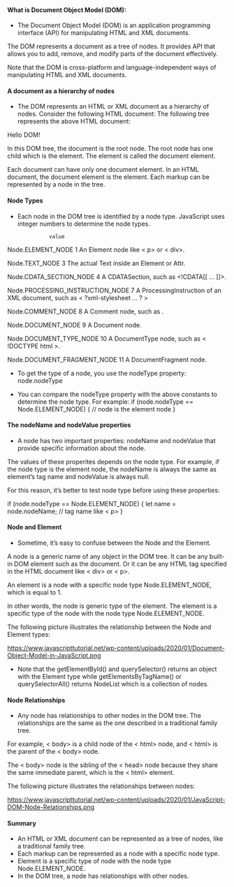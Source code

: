 #### What is Document Object Model (DOM):

- The Document Object Model (DOM) is an application programming interface (API) for manipulating HTML and XML documents.

The DOM represents a document as a tree of nodes. It provides API that allows you to add, remove, and modify parts of the document effectively.

Note that the DOM is cross-platform and language-independent ways of manipulating HTML and XML documents.

#### A document as a hierarchy of nodes

- The DOM represents an HTML or XML document as a hierarchy of nodes. Consider the following HTML document:
The following tree represents the above HTML document:

<html>
    <head>
        <title>JavaScript DOM</title>
    </head>
    <body>
        <p>Hello DOM!</p>
    </body>
</html>

In this DOM tree, the document is the root node. The root node has one child which is the <html> element. The <html> element is called the document element.

Each document can have only one document element. In an HTML document, the document element is the <html> element. Each markup can be represented by a node in the tree.

#### Node Types

- Each node in the DOM tree is identified by a node type. JavaScript uses integer numbers to determine the node types.

                value

Node.ELEMENT_NODE	1	An Element node like < p> or < div>.


Node.TEXT_NODE	3	The actual Text inside an Element or Attr.

Node.CDATA_SECTION_NODE	4	A CDATASection, such as <!CDATA[[ … ]]>.

Node.PROCESSING_INSTRUCTION_NODE	7	A ProcessingInstruction of an XML document, such as  < ?xml-stylesheet … ? > 

Node.COMMENT_NODE	8	A Comment node, such as <!-- … -->.

Node.DOCUMENT_NODE	9	A Document node.

Node.DOCUMENT_TYPE_NODE	10	A DocumentType node, such as < !DOCTYPE html >.

Node.DOCUMENT_FRAGMENT_NODE	11	A DocumentFragment node.

- To get the type of a node, you use the nodeType property:
node.nodeType

- You can compare the nodeType property with the above constants to determine the node type. For example:
if (node.nodeType == Node.ELEMENT_NODE) {
    // node is the element node
}

#### The nodeName and nodeValue properties

- A node has two important properties: nodeName and nodeValue that provide specific information about the node.

The values of these properites depends on the node type. For example, if the node type is the element node, the nodeName is always the same as element’s tag name and nodeValue is always null.

For this reason, it’s better to test node type before using these properties:

if (node.nodeType == Node.ELEMENT_NODE) {
    let name = node.nodeName; // tag name like < p>
}

#### Node and Element

- Sometime, it’s easy to confuse between the Node and the Element.

A node is a generic name of any object in the DOM tree. It can be any built-in DOM element such as the document. Or it can be any HTML tag specified in the HTML document like < div> or < p>. 

An element is a node with a specific node type Node.ELEMENT_NODE, which is equal to 1.

In other words, the node is generic type of the element. The element is a specific type of the node with the node type Node.ELEMENT_NODE.

The following picture illustrates the relationship between the Node and Element types:

https://www.javascripttutorial.net/wp-content/uploads/2020/01/Document-Object-Model-in-JavaScript.png

- Note that the getElementById() and querySelector() returns an object with the Element type while getElementsByTagName() or querySelectorAll() returns NodeList which is a collection of nodes. 

#### Node Relationships

- Any node has relationships to other nodes in the DOM tree. The relationships are the same as the one described in a traditional family tree.

For example, < body> is a child node of the < html> node, and < html> is the parent of the < body> node.

The < body> node is the sibling of the < head> node because they share the same immediate parent, which is the < html> element.

The following picture illustrates the relationships between nodes:

https://www.javascripttutorial.net/wp-content/uploads/2020/01/JavaScript-DOM-Node-Relationships.png

#### Summary

- An HTML or XML document can be represented as a tree of nodes, like a traditional family tree.
- Each markup can be represented as a node with a specific node type.
- Element is a specific type of node with the node type Node.ELEMENT_NODE.
- In the DOM tree, a node has relationships with other nodes.


